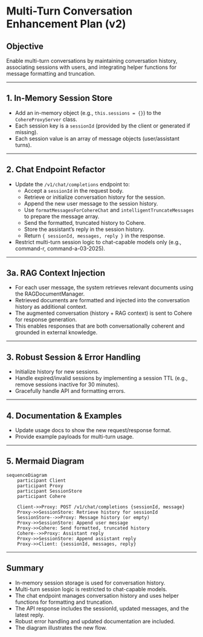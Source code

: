 # Multi-Turn Conversation Enhancement Plan (v2)

## Objective
Enable multi-turn conversations by maintaining conversation history, associating sessions with users, and integrating helper functions for message formatting and truncation.

---

## 1. In-Memory Session Store

- Add an in-memory object (e.g., `this.sessions = {}`) to the `CohereProxyServer` class.
- Each session key is a `sessionId` (provided by the client or generated if missing).
- Each session value is an array of message objects (user/assistant turns).

---

## 2. Chat Endpoint Refactor

- Update the `/v1/chat/completions` endpoint to:
  - Accept a `sessionId` in the request body.
  - Retrieve or initialize conversation history for the session.
  - Append the new user message to the session history.
  - Use `formatMessagesForCohereChat` and `intelligentTruncateMessages` to prepare the message array.
  - Send the formatted, truncated history to Cohere.
  - Store the assistant’s reply in the session history.
  - Return `{ sessionId, messages, reply }` in the response.
- Restrict multi-turn session logic to chat-capable models only (e.g., command-r, command-a-03-2025).

---
## 3a. RAG Context Injection

- For each user message, the system retrieves relevant documents using the RAGDocumentManager.
- Retrieved documents are formatted and injected into the conversation history as additional context.
- The augmented conversation (history + RAG context) is sent to Cohere for response generation.
- This enables responses that are both conversationally coherent and grounded in external knowledge.
---

## 3. Robust Session & Error Handling

- Initialize history for new sessions.
- Handle expired/invalid sessions by implementing a session TTL (e.g., remove sessions inactive for 30 minutes).
- Gracefully handle API and formatting errors.

---

## 4. Documentation & Examples

- Update usage docs to show the new request/response format.
- Provide example payloads for multi-turn usage.

---

## 5. Mermaid Diagram

```mermaid
sequenceDiagram
    participant Client
    participant Proxy
    participant SessionStore
    participant Cohere

    Client->>Proxy: POST /v1/chat/completions {sessionId, message}
    Proxy->>SessionStore: Retrieve history for sessionId
    SessionStore-->>Proxy: Message history (or empty)
    Proxy->>SessionStore: Append user message
    Proxy->>Cohere: Send formatted, truncated history
    Cohere-->>Proxy: Assistant reply
    Proxy->>SessionStore: Append assistant reply
    Proxy->>Client: {sessionId, messages, reply}
```

---

## Summary

- In-memory session storage is used for conversation history.
- Multi-turn session logic is restricted to chat-capable models.
- The chat endpoint manages conversation history and uses helper functions for formatting and truncation.
- The API response includes the sessionId, updated messages, and the latest reply.
- Robust error handling and updated documentation are included.
- The diagram illustrates the new flow.
